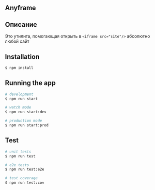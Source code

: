 ## Anyframe

## Описание

Это утилита, помогающая открыть в ```<iframe src="site"/>``` абсолютно любой сайт
## Installation

```bash
$ npm install
```

## Running the app

```bash
# development
$ npm run start

# watch mode
$ npm run start:dev

# production mode
$ npm run start:prod
```

## Test

```bash
# unit tests
$ npm run test

# e2e tests
$ npm run test:e2e

# test coverage
$ npm run test:cov
```